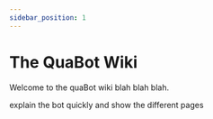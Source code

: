 ```yaml
---
sidebar_position: 1
---
```


# The QuaBot Wiki

Welcome to the quaBot wiki blah blah blah.

explain the bot quickly and show the different pages